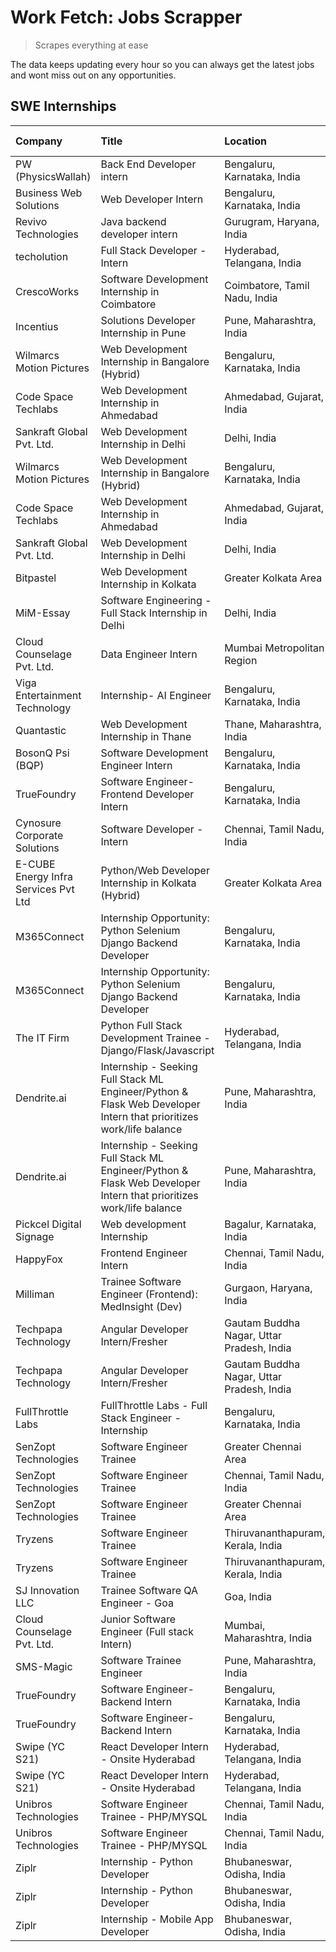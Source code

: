 # Work Fetch: Jobs Scrapper
> Scrapes everything at ease

The data keeps updating every hour so you can always get the latest jobs and wont miss out on any opportunities.

## SWE Internships
<!--START_SECTION:workfetch-->
| Company                              | Title                                                                                                              | Location                                  | Link                                                                                                                                                                                                                                                                                                                             | Date Posted   |
|:-------------------------------------|:-------------------------------------------------------------------------------------------------------------------|:------------------------------------------|:---------------------------------------------------------------------------------------------------------------------------------------------------------------------------------------------------------------------------------------------------------------------------------------------------------------------------------|:--------------|
| PW (PhysicsWallah)                   | Back End Developer intern                                                                                          | Bengaluru, Karnataka, India               | [Apply](https://in.linkedin.com/jobs/view/back-end-developer-intern-at-pw-physicswallah-3907293630?position=17&pageNum=0&refId=%2BXU9X7xOiIcVCvf1rN2b0A%3D%3D&trackingId=MxABstgJyfXAIjUYOZETTg%3D%3D&trk=public_jobs_jserp-result_search-card)                                                                                  | 2024-04-22    |
| Business Web Solutions               | Web Developer Intern                                                                                               | Bengaluru, Karnataka, India               | [Apply](https://in.linkedin.com/jobs/view/web-developer-intern-at-business-web-solutions-3906717928?position=13&pageNum=0&refId=%2BXU9X7xOiIcVCvf1rN2b0A%3D%3D&trackingId=4H0tsiFZ6GVXs58nzG2BRw%3D%3D&trk=public_jobs_jserp-result_search-card)                                                                                 | 2024-04-20    |
| Revivo Technologies                  | Java backend developer intern                                                                                      | Gurugram, Haryana, India                  | [Apply](https://in.linkedin.com/jobs/view/java-backend-developer-intern-at-revivo-technologies-3906034446?position=23&pageNum=0&refId=%2BXU9X7xOiIcVCvf1rN2b0A%3D%3D&trackingId=Ee7oig6SYE2kk5Td%2Bgaubw%3D%3D&trk=public_jobs_jserp-result_search-card)                                                                         | 2024-04-19    |
| techolution                          | Full Stack Developer - Intern                                                                                      | Hyderabad, Telangana, India               | [Apply](https://in.linkedin.com/jobs/view/full-stack-developer-intern-at-techolution-3904814977?position=24&pageNum=0&refId=%2BXU9X7xOiIcVCvf1rN2b0A%3D%3D&trackingId=RsS7j6C2LPb93TJzN3NKyw%3D%3D&trk=public_jobs_jserp-result_search-card)                                                                                     | 2024-04-18    |
| CrescoWorks                          | Software Development Internship in Coimbatore                                                                      | Coimbatore, Tamil Nadu, India             | [Apply](https://in.linkedin.com/jobs/view/software-development-internship-in-coimbatore-at-crescoworks-3904327953?position=5&pageNum=0&refId=%2BXU9X7xOiIcVCvf1rN2b0A%3D%3D&trackingId=zSa0eG5I7zAUuOwtF4ZrjA%3D%3D&trk=public_jobs_jserp-result_search-card)                                                                    | 2024-04-17    |
| Incentius                            | Solutions Developer Internship in Pune                                                                             | Pune, Maharashtra, India                  | [Apply](https://in.linkedin.com/jobs/view/solutions-developer-internship-in-pune-at-incentius-3904329499?position=12&pageNum=0&refId=%2BXU9X7xOiIcVCvf1rN2b0A%3D%3D&trackingId=RoPWAhWc8D5v4ak9W9845w%3D%3D&trk=public_jobs_jserp-result_search-card)                                                                            | 2024-04-17    |
| Wilmarcs Motion Pictures             | Web Development Internship in Bangalore (Hybrid)                                                                   | Bengaluru, Karnataka, India               | [Apply](https://in.linkedin.com/jobs/view/web-development-internship-in-bangalore-hybrid-at-wilmarcs-motion-pictures-3904333111?position=28&pageNum=0&refId=%2BXU9X7xOiIcVCvf1rN2b0A%3D%3D&trackingId=l1PAod1LT3T03g1HvVq7Ig%3D%3D&trk=public_jobs_jserp-result_search-card)                                                     | 2024-04-17    |
| Code Space Techlabs                  | Web Development Internship in Ahmedabad                                                                            | Ahmedabad, Gujarat, India                 | [Apply](https://in.linkedin.com/jobs/view/web-development-internship-in-ahmedabad-at-code-space-techlabs-3904326925?position=52&pageNum=0&refId=%2BXU9X7xOiIcVCvf1rN2b0A%3D%3D&trackingId=Z1EReb3tcxU3IiKDz1CyJw%3D%3D&trk=public_jobs_jserp-result_search-card)                                                                 | 2024-04-17    |
| Sankraft Global Pvt. Ltd.            | Web Development Internship in Delhi                                                                                | Delhi, India                              | [Apply](https://in.linkedin.com/jobs/view/web-development-internship-in-delhi-at-sankraft-global-pvt-ltd-3904333078?position=59&pageNum=0&refId=%2BXU9X7xOiIcVCvf1rN2b0A%3D%3D&trackingId=YLwl79n99qxJIUC9vulSzQ%3D%3D&trk=public_jobs_jserp-result_search-card)                                                                 | 2024-04-17    |
| Wilmarcs Motion Pictures             | Web Development Internship in Bangalore (Hybrid)                                                                   | Bengaluru, Karnataka, India               | [Apply](https://in.linkedin.com/jobs/view/web-development-internship-in-bangalore-hybrid-at-wilmarcs-motion-pictures-3904333111?position=3&pageNum=2&refId=n78FfZ7lMAGnxjaDoFEcIg%3D%3D&trackingId=XjsZs59DOX3L4uZ%2B%2FIMIAA%3D%3D&trk=public_jobs_jserp-result_search-card)                                                    | 2024-04-17    |
| Code Space Techlabs                  | Web Development Internship in Ahmedabad                                                                            | Ahmedabad, Gujarat, India                 | [Apply](https://in.linkedin.com/jobs/view/web-development-internship-in-ahmedabad-at-code-space-techlabs-3904326925?position=2&pageNum=5&refId=IFRHrNdvmPrmqmtg51jgkQ%3D%3D&trackingId=2fi%2BfhfuiQj9WynJ3CHTZw%3D%3D&trk=public_jobs_jserp-result_search-card)                                                                  | 2024-04-17    |
| Sankraft Global Pvt. Ltd.            | Web Development Internship in Delhi                                                                                | Delhi, India                              | [Apply](https://in.linkedin.com/jobs/view/web-development-internship-in-delhi-at-sankraft-global-pvt-ltd-3904333078?position=9&pageNum=5&refId=IFRHrNdvmPrmqmtg51jgkQ%3D%3D&trackingId=WPSl0R4pX9Skpvo3A529xg%3D%3D&trk=public_jobs_jserp-result_search-card)                                                                    | 2024-04-17    |
| Bitpastel                            | Web Development Internship in Kolkata                                                                              | Greater Kolkata Area                      | [Apply](https://in.linkedin.com/jobs/view/web-development-internship-in-kolkata-at-bitpastel-3903194722?position=45&pageNum=0&refId=%2BXU9X7xOiIcVCvf1rN2b0A%3D%3D&trackingId=gUJfJzECxD5czYRUnZU4og%3D%3D&trk=public_jobs_jserp-result_search-card)                                                                             | 2024-04-16    |
| MiM-Essay                            | Software Engineering - Full Stack Internship in Delhi                                                              | Delhi, India                              | [Apply](https://in.linkedin.com/jobs/view/software-engineering-full-stack-internship-in-delhi-at-mim-essay-3901647332?position=15&pageNum=0&refId=%2BXU9X7xOiIcVCvf1rN2b0A%3D%3D&trackingId=8qReFGGzXI3h15kjx2cEIQ%3D%3D&trk=public_jobs_jserp-result_search-card)                                                               | 2024-04-15    |
| Cloud Counselage Pvt. Ltd.           | Data Engineer Intern                                                                                               | Mumbai Metropolitan Region                | [Apply](https://in.linkedin.com/jobs/view/data-engineer-intern-at-cloud-counselage-pvt-ltd-3892875231?position=8&pageNum=7&refId=pGf2xRVIqGWhfyCW6V70Hg%3D%3D&trackingId=fodSPLWE943KWAJ2vS%2B3ww%3D%3D&trk=public_jobs_jserp-result_search-card)                                                                                | 2024-04-11    |
| Viga Entertainment Technology        | Internship- AI Engineer                                                                                            | Bengaluru, Karnataka, India               | [Apply](https://in.linkedin.com/jobs/view/internship-ai-engineer-at-viga-entertainment-technology-3888792816?position=10&pageNum=7&refId=pGf2xRVIqGWhfyCW6V70Hg%3D%3D&trackingId=s3aIgyhKtsNwGAyVFVcTeQ%3D%3D&trk=public_jobs_jserp-result_search-card)                                                                          | 2024-04-09    |
| Quantastic                           | Web Development Internship in Thane                                                                                | Thane, Maharashtra, India                 | [Apply](https://in.linkedin.com/jobs/view/web-development-internship-in-thane-at-quantastic-3888221292?position=44&pageNum=0&refId=%2BXU9X7xOiIcVCvf1rN2b0A%3D%3D&trackingId=0h8fWd96C25EPZcnpYgrWA%3D%3D&trk=public_jobs_jserp-result_search-card)                                                                              | 2024-04-08    |
| BosonQ Psi (BQP)                     | Software Development Engineer Intern                                                                               | Bengaluru, Karnataka, India               | [Apply](https://in.linkedin.com/jobs/view/software-development-engineer-intern-at-bosonq-psi-bqp-3888328596?position=20&pageNum=0&refId=%2BXU9X7xOiIcVCvf1rN2b0A%3D%3D&trackingId=KfcSDGHAE4Hc9rxtsisQ3w%3D%3D&trk=public_jobs_jserp-result_search-card)                                                                         | 2024-04-06    |
| TrueFoundry                          | Software Engineer- Frontend Developer Intern                                                                       | Bengaluru, Karnataka, India               | [Apply](https://in.linkedin.com/jobs/view/software-engineer-frontend-developer-intern-at-truefoundry-3887320206?position=11&pageNum=0&refId=%2BXU9X7xOiIcVCvf1rN2b0A%3D%3D&trackingId=NyvpsEImMHjL08QuQQYuJw%3D%3D&trk=public_jobs_jserp-result_search-card)                                                                     | 2024-04-05    |
| Cynosure Corporate Solutions         | Software Developer -Intern                                                                                         | Chennai, Tamil Nadu, India                | [Apply](https://in.linkedin.com/jobs/view/software-developer-intern-at-cynosure-corporate-solutions-3884767755?position=14&pageNum=0&refId=%2BXU9X7xOiIcVCvf1rN2b0A%3D%3D&trackingId=qDdtXDBeVAkDUauIC63%2BUg%3D%3D&trk=public_jobs_jserp-result_search-card)                                                                    | 2024-04-04    |
| E-CUBE Energy Infra Services Pvt Ltd | Python/Web Developer Internship in Kolkata (Hybrid)                                                                | Greater Kolkata Area                      | [Apply](https://in.linkedin.com/jobs/view/python-web-developer-internship-in-kolkata-hybrid-at-e-cube-energy-infra-services-pvt-ltd-3882160442?position=6&pageNum=0&refId=%2BXU9X7xOiIcVCvf1rN2b0A%3D%3D&trackingId=BIE3Qb%2BHpOtwwFfzau4lRA%3D%3D&trk=public_jobs_jserp-result_search-card)                                     | 2024-04-02    |
| M365Connect                          | Internship Opportunity: Python Selenium Django Backend Developer                                                   | Bengaluru, Karnataka, India               | [Apply](https://in.linkedin.com/jobs/view/internship-opportunity-python-selenium-django-backend-developer-at-m365connect-3868219387?position=57&pageNum=0&refId=%2BXU9X7xOiIcVCvf1rN2b0A%3D%3D&trackingId=6GzHFKueBRWFalPbxCX3DQ%3D%3D&trk=public_jobs_jserp-result_search-card)                                                 | 2024-03-24    |
| M365Connect                          | Internship Opportunity: Python Selenium Django Backend Developer                                                   | Bengaluru, Karnataka, India               | [Apply](https://in.linkedin.com/jobs/view/internship-opportunity-python-selenium-django-backend-developer-at-m365connect-3868219387?position=7&pageNum=5&refId=IFRHrNdvmPrmqmtg51jgkQ%3D%3D&trackingId=ic4dmmzrnr7ZfT820dP0qA%3D%3D&trk=public_jobs_jserp-result_search-card)                                                    | 2024-03-24    |
| The IT Firm                          | Python Full Stack Development Trainee - Django/Flask/Javascript                                                    | Hyderabad, Telangana, India               | [Apply](https://in.linkedin.com/jobs/view/python-full-stack-development-trainee-django-flask-javascript-at-the-it-firm-3864185812?position=6&pageNum=7&refId=pGf2xRVIqGWhfyCW6V70Hg%3D%3D&trackingId=imFBv6svkO3imDe1BZG21Q%3D%3D&trk=public_jobs_jserp-result_search-card)                                                      | 2024-03-22    |
| Dendrite.ai                          | Internship - Seeking Full Stack ML Engineer/Python & Flask Web Developer Intern that prioritizes work/life balance | Pune, Maharashtra, India                  | [Apply](https://in.linkedin.com/jobs/view/internship-seeking-full-stack-ml-engineer-python-flask-web-developer-intern-that-prioritizes-work-life-balance-at-dendrite-ai-3853583202?position=56&pageNum=0&refId=%2BXU9X7xOiIcVCvf1rN2b0A%3D%3D&trackingId=qE54tXb3uId60D6Lwd8vgg%3D%3D&trk=public_jobs_jserp-result_search-card)  | 2024-03-12    |
| Dendrite.ai                          | Internship - Seeking Full Stack ML Engineer/Python & Flask Web Developer Intern that prioritizes work/life balance | Pune, Maharashtra, India                  | [Apply](https://in.linkedin.com/jobs/view/internship-seeking-full-stack-ml-engineer-python-flask-web-developer-intern-that-prioritizes-work-life-balance-at-dendrite-ai-3853583202?position=6&pageNum=5&refId=IFRHrNdvmPrmqmtg51jgkQ%3D%3D&trackingId=VW%2FlEtILpfLU1lu4X%2BSdSQ%3D%3D&trk=public_jobs_jserp-result_search-card) | 2024-03-12    |
| Pickcel Digital Signage              | Web development Internship                                                                                         | Bagalur, Karnataka, India                 | [Apply](https://in.linkedin.com/jobs/view/web-development-internship-at-pickcel-digital-signage-3849506118?position=46&pageNum=0&refId=%2BXU9X7xOiIcVCvf1rN2b0A%3D%3D&trackingId=K2cn3tXhX%2FjINdNB%2BNJNeQ%3D%3D&trk=public_jobs_jserp-result_search-card)                                                                      | 2024-03-08    |
| HappyFox                             | Frontend Engineer Intern                                                                                           | Chennai, Tamil Nadu, India                | [Apply](https://in.linkedin.com/jobs/view/frontend-engineer-intern-at-happyfox-3848357951?position=41&pageNum=0&refId=%2BXU9X7xOiIcVCvf1rN2b0A%3D%3D&trackingId=tkkwyrN%2Ft97ek1ThcSj%2Bag%3D%3D&trk=public_jobs_jserp-result_search-card)                                                                                       | 2024-03-07    |
| Milliman                             | Trainee Software Engineer (Frontend): MedInsight (Dev)                                                             | Gurgaon, Haryana, India                   | [Apply](https://in.linkedin.com/jobs/view/trainee-software-engineer-frontend-medinsight-dev-at-milliman-3792874280?position=8&pageNum=0&refId=%2BXU9X7xOiIcVCvf1rN2b0A%3D%3D&trackingId=2KlxqaoLGqd45sBycd%2BjAQ%3D%3D&trk=public_jobs_jserp-result_search-card)                                                                 | 2024-03-01    |
| Techpapa Technology                  | Angular Developer Intern/Fresher                                                                                   | Gautam Buddha Nagar, Uttar Pradesh, India | [Apply](https://in.linkedin.com/jobs/view/angular-developer-intern-fresher-at-techpapa-technology-3834305862?position=51&pageNum=0&refId=%2BXU9X7xOiIcVCvf1rN2b0A%3D%3D&trackingId=OYQNBar%2B1VzEjfqKuUlFpQ%3D%3D&trk=public_jobs_jserp-result_search-card)                                                                      | 2024-02-20    |
| Techpapa Technology                  | Angular Developer Intern/Fresher                                                                                   | Gautam Buddha Nagar, Uttar Pradesh, India | [Apply](https://in.linkedin.com/jobs/view/angular-developer-intern-fresher-at-techpapa-technology-3834305862?position=1&pageNum=5&refId=IFRHrNdvmPrmqmtg51jgkQ%3D%3D&trackingId=SiNGCBAcnSbTIi7i3AEyfg%3D%3D&trk=public_jobs_jserp-result_search-card)                                                                           | 2024-02-20    |
| FullThrottle Labs                    | FullThrottle Labs - Full Stack Engineer - Internship                                                               | Bengaluru, Karnataka, India               | [Apply](https://in.linkedin.com/jobs/view/fullthrottle-labs-full-stack-engineer-internship-at-fullthrottle-labs-3829636016?position=50&pageNum=0&refId=%2BXU9X7xOiIcVCvf1rN2b0A%3D%3D&trackingId=0G%2FqfDdFcx3mvya8aUONuQ%3D%3D&trk=public_jobs_jserp-result_search-card)                                                        | 2024-02-17    |
| SenZopt Technologies                 | Software Engineer Trainee                                                                                          | Greater Chennai Area                      | [Apply](https://in.linkedin.com/jobs/view/software-engineer-trainee-at-senzopt-technologies-3827688781?position=29&pageNum=0&refId=%2BXU9X7xOiIcVCvf1rN2b0A%3D%3D&trackingId=Vqd%2F4uGTmUExVb7Bif1VGA%3D%3D&trk=public_jobs_jserp-result_search-card)                                                                            | 2024-02-12    |
| SenZopt Technologies                 | Software Engineer Trainee                                                                                          | Chennai, Tamil Nadu, India                | [Apply](https://in.linkedin.com/jobs/view/software-engineer-trainee-at-senzopt-technologies-3827686880?position=40&pageNum=0&refId=%2BXU9X7xOiIcVCvf1rN2b0A%3D%3D&trackingId=sltT6gHS%2B2wSrWdE0RnUBA%3D%3D&trk=public_jobs_jserp-result_search-card)                                                                            | 2024-02-12    |
| SenZopt Technologies                 | Software Engineer Trainee                                                                                          | Greater Chennai Area                      | [Apply](https://in.linkedin.com/jobs/view/software-engineer-trainee-at-senzopt-technologies-3827688781?position=4&pageNum=2&refId=n78FfZ7lMAGnxjaDoFEcIg%3D%3D&trackingId=fOp6yux8ZJgwPFjf1C07Og%3D%3D&trk=public_jobs_jserp-result_search-card)                                                                                 | 2024-02-12    |
| Tryzens                              | Software Engineer Trainee                                                                                          | Thiruvananthapuram, Kerala, India         | [Apply](https://in.linkedin.com/jobs/view/software-engineer-trainee-at-tryzens-3809363491?position=30&pageNum=0&refId=%2BXU9X7xOiIcVCvf1rN2b0A%3D%3D&trackingId=WiWE%2BNd1BWs1EGgSPev0IA%3D%3D&trk=public_jobs_jserp-result_search-card)                                                                                         | 2024-01-18    |
| Tryzens                              | Software Engineer Trainee                                                                                          | Thiruvananthapuram, Kerala, India         | [Apply](https://in.linkedin.com/jobs/view/software-engineer-trainee-at-tryzens-3809363491?position=5&pageNum=2&refId=n78FfZ7lMAGnxjaDoFEcIg%3D%3D&trackingId=GdRN36BWXqJOd9IwFk6Iqw%3D%3D&trk=public_jobs_jserp-result_search-card)                                                                                              | 2024-01-18    |
| SJ Innovation LLC                    | Trainee Software QA Engineer - Goa                                                                                 | Goa, India                                | [Apply](https://in.linkedin.com/jobs/view/trainee-software-qa-engineer-goa-at-sj-innovation-llc-3804578231?position=3&pageNum=7&refId=pGf2xRVIqGWhfyCW6V70Hg%3D%3D&trackingId=8Os%2BF7N%2BCsSeOu%2B2NjgwQA%3D%3D&trk=public_jobs_jserp-result_search-card)                                                                       | 2024-01-18    |
| Cloud Counselage Pvt. Ltd.           | Junior Software Engineer (Full stack Intern)                                                                       | Mumbai, Maharashtra, India                | [Apply](https://in.linkedin.com/jobs/view/junior-software-engineer-full-stack-intern-at-cloud-counselage-pvt-ltd-3803132814?position=22&pageNum=0&refId=%2BXU9X7xOiIcVCvf1rN2b0A%3D%3D&trackingId=iTFA9iPqtr1GeGcTL3qzjg%3D%3D&trk=public_jobs_jserp-result_search-card)                                                         | 2024-01-11    |
| SMS-Magic                            | Software Trainee Engineer                                                                                          | Pune, Maharashtra, India                  | [Apply](https://in.linkedin.com/jobs/view/software-trainee-engineer-at-sms-magic-3761409781?position=25&pageNum=0&refId=%2BXU9X7xOiIcVCvf1rN2b0A%3D%3D&trackingId=Z7HKVGOWfSWLvNIAJNfNcg%3D%3D&trk=public_jobs_jserp-result_search-card)                                                                                         | 2023-11-16    |
| TrueFoundry                          | Software Engineer-Backend Intern                                                                                   | Bengaluru, Karnataka, India               | [Apply](https://in.linkedin.com/jobs/view/software-engineer-backend-intern-at-truefoundry-3779508170?position=26&pageNum=0&refId=%2BXU9X7xOiIcVCvf1rN2b0A%3D%3D&trackingId=M%2Bp5DSXn7CFyHzzfJObsrg%3D%3D&trk=public_jobs_jserp-result_search-card)                                                                              | 2023-11-10    |
| TrueFoundry                          | Software Engineer-Backend Intern                                                                                   | Bengaluru, Karnataka, India               | [Apply](https://in.linkedin.com/jobs/view/software-engineer-backend-intern-at-truefoundry-3779508170?position=1&pageNum=2&refId=n78FfZ7lMAGnxjaDoFEcIg%3D%3D&trackingId=tFYzWNbIbC1KbuxLdT7Vxw%3D%3D&trk=public_jobs_jserp-result_search-card)                                                                                   | 2023-11-10    |
| Swipe (YC S21)                       | React Developer Intern - Onsite Hyderabad                                                                          | Hyderabad, Telangana, India               | [Apply](https://in.linkedin.com/jobs/view/react-developer-intern-onsite-hyderabad-at-swipe-yc-s21-3737600089?position=33&pageNum=0&refId=%2BXU9X7xOiIcVCvf1rN2b0A%3D%3D&trackingId=GZ34YVJU9qYel3kqpkLwiw%3D%3D&trk=public_jobs_jserp-result_search-card)                                                                        | 2023-10-13    |
| Swipe (YC S21)                       | React Developer Intern - Onsite Hyderabad                                                                          | Hyderabad, Telangana, India               | [Apply](https://in.linkedin.com/jobs/view/react-developer-intern-onsite-hyderabad-at-swipe-yc-s21-3737600089?position=8&pageNum=2&refId=n78FfZ7lMAGnxjaDoFEcIg%3D%3D&trackingId=ZxLYMyCZFQ1N6esJtfY0gg%3D%3D&trk=public_jobs_jserp-result_search-card)                                                                           | 2023-10-13    |
| Unibros Technologies                 | Software Engineer Trainee - PHP/MYSQL                                                                              | Chennai, Tamil Nadu, India                | [Apply](https://in.linkedin.com/jobs/view/software-engineer-trainee-php-mysql-at-unibros-technologies-3656599241?position=31&pageNum=0&refId=%2BXU9X7xOiIcVCvf1rN2b0A%3D%3D&trackingId=N%2Bbei29WEGk7RpmIHwW3ZA%3D%3D&trk=public_jobs_jserp-result_search-card)                                                                  | 2023-06-12    |
| Unibros Technologies                 | Software Engineer Trainee - PHP/MYSQL                                                                              | Chennai, Tamil Nadu, India                | [Apply](https://in.linkedin.com/jobs/view/software-engineer-trainee-php-mysql-at-unibros-technologies-3656599241?position=6&pageNum=2&refId=n78FfZ7lMAGnxjaDoFEcIg%3D%3D&trackingId=WWdibTtVfwFHaKLNXEvnbw%3D%3D&trk=public_jobs_jserp-result_search-card)                                                                       | 2023-06-12    |
| Ziplr                                | Internship - Python Developer                                                                                      | Bhubaneswar, Odisha, India                | [Apply](https://in.linkedin.com/jobs/view/internship-python-developer-at-ziplr-3645677592?position=53&pageNum=0&refId=%2BXU9X7xOiIcVCvf1rN2b0A%3D%3D&trackingId=T0sUBkTJz1heFm95O2O%2FYg%3D%3D&trk=public_jobs_jserp-result_search-card)                                                                                         | 2023-06-02    |
| Ziplr                                | Internship - Python Developer                                                                                      | Bhubaneswar, Odisha, India                | [Apply](https://in.linkedin.com/jobs/view/internship-python-developer-at-ziplr-3645677592?position=3&pageNum=5&refId=IFRHrNdvmPrmqmtg51jgkQ%3D%3D&trackingId=9PFOPOqwiwwvvEeVv1HhIg%3D%3D&trk=public_jobs_jserp-result_search-card)                                                                                              | 2023-06-02    |
| Ziplr                                | Internship - Mobile App Developer                                                                                  | Bhubaneswar, Odisha, India                | [Apply](https://in.linkedin.com/jobs/view/internship-mobile-app-developer-at-ziplr-3618474948?position=9&pageNum=7&refId=pGf2xRVIqGWhfyCW6V70Hg%3D%3D&trackingId=Tq18HO1PrHiCj7uSC6j8zA%3D%3D&trk=public_jobs_jserp-result_search-card)                                                                                          | 2023-05-03    |
<!--END_SECTION:workfetch-->
